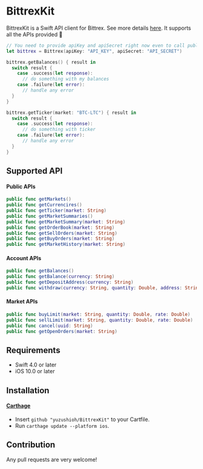 # BittrexKit

BittrexKit is a Swift API client for Bittrex. See more details [here](https://www.bittrex.com/Home/Api).
It supports all the APIs provided 🎉

```swift
// You need to provide apiKey and apiSecret right now even to call public APIs.
let bittrex = Bittrex(apiKey: "API_KEY", apiSecret: "API_SECRET")

bittrex.getBalances() { result in
  switch result {
    case .success(let response):
      // do something with my balances
    case .failure(let error):
      // handle any error
  }
}

bittrex.getTicker(market: "BTC-LTC") { result in
  switch result {
    case .success(let response):
      // do something with ticker
    case .failure(let error):
      // handle any error
  }
}
```

## Supported API
#### Public APIs
```swift
public func getMarkets()
public func getCurrencires()
public func getTicker(market: String)
public func getMarketSummaries()
public func getMarketSummary(market: String)
public func getOrderBook(market: String)
public func getSellOrders(market: String)
public func getBuyOrders(market: String)
public func getMarketHistory(market: String)
```

#### Account APIs
```swift
public func getBalances()
public func getBalance(currency: String)
public func getDepositAddress(currency: String)
public func withdraw(currency: String, quantity: Double, address: String)
```

#### Market APIs
```swift
public func buyLimit(market: String, quantity: Double, rate: Double)
public func sellLimit(market: String, quantity: Double, rate: Double)
public func cancel(uuid: String)
public func getOpenOrders(market: String)
```

## Requirements
- Swift 4.0 or later
- iOS 10.0 or later

## Installation
#### [Carthage](https://github.com/Carthage/Carthage)

- Insert `github "yuzushioh/BittrexKit"` to your Cartfile.
- Run `carthage update --platform ios`.

## Contribution 
Any pull requests are very welcome!
